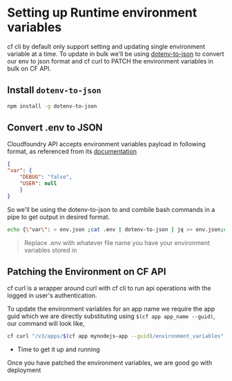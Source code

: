 # Setting up Runtime environment variables 

cf cli by default only support setting and updating single environment variable at a time. To update in bulk we'll be using [dotenv-to-json](https://www.npmjs.com/package/dotenv-to-json) to convert our env to json format and cf curl to PATCH the environment variables in bulk on CF API.

## Install `dotenv-to-json`

```bash
npm install -g dotenv-to-json
```
##  Convert .env to JSON

Cloudfoundry API accepts environment variables payload in following format, as referenced from its [documentation](https://v3-apidocs.cloudfoundry.org/version/3.101.0/index.html#update-environment-variables-for-an-app)

```json
{
"var": {
    "DEBUG": "false",
    "USER": null
    }
}
```
So we'll be using the dotenv-to-json to and combile bash commands in a pipe to get output in desired format.

```bash
echo {\"var\": > env.json ;cat .env | dotenv-to-json | jq >> env.json;echo } >> env.json
```

> Replace .env with whatever file name you have your environment variables stored in



## Patching the Environment on CF API

cf curl is a wrapper around curl with cf cli to run api operations with the logged in user's authentication. 

To update the environment variables for an app name we require the app guid which we are directly substituting using `$(cf app app_name --guid)`, our command will look like,

```bash
cf curl "/v3/apps/$(cf app mynodejs-app --guid)/environment_variables" -X PATCH -d @env.json
```

- Time to get it up and running

Once you have patched the environment variables, we are good go with deployment